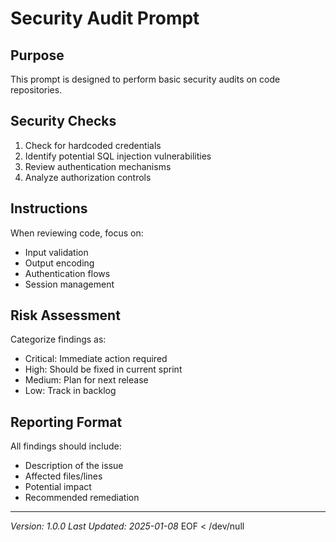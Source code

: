 # Security Audit Prompt

## Purpose
This prompt is designed to perform basic security audits on code repositories.

## Security Checks
1. Check for hardcoded credentials
2. Identify potential SQL injection vulnerabilities
3. Review authentication mechanisms
4. Analyze authorization controls

## Instructions
When reviewing code, focus on:
- Input validation
- Output encoding
- Authentication flows
- Session management

## Risk Assessment
Categorize findings as:
- Critical: Immediate action required
- High: Should be fixed in current sprint
- Medium: Plan for next release
- Low: Track in backlog

## Reporting Format
All findings should include:
- Description of the issue
- Affected files/lines
- Potential impact
- Recommended remediation

---
*Version: 1.0.0*
*Last Updated: 2025-01-08*
EOF < /dev/null